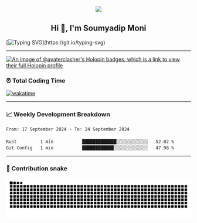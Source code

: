 <div id="header" align="center">
  <img src=https://media.giphy.com/media/du3J3cXyzhj75IOgvA/giphy.gif width="200"/>
</div>

<h2 align="center">Hi 👋, I'm Soumyadip Moni</h2>

[![Typing SVG](https://readme-typing-svg.herokuapp.com?duration=10000&center=true&vCenter=true&width=800&height=30&lines=Hello+this+is+Soumyadip+Moni+Welcome+to+my+Github+page.)](https://git.io/typing-svg)

---

[![An image of @avaterclasher's Holopin badges, which is a link to view their full Holopin profile](https://holopin.me/avaterclasher)](https://holopin.io/@avaterclasher)


### ⏰ Total Coding Time

  <!-- [![Netlify Status](https://api.netlify.com/api/v1/badges/004a42e2-d3ce-4f79-b62e-b6fe3789b72e/deploy-status)](https://app.netlify.com/sites/soumyadipmoni/deploys) -->
  [![wakatime](https://wakatime.com/badge/user/75822f7d-3ec3-4e58-8d48-631194fcaf9c.svg)](https://wakatime.com/@75822f7d-3ec3-4e58-8d48-631194fcaf9c)
  <!-- <img src="https://backend.codecrafters.io/progress/dns-server/d895ab31-dde9-470e-acf7-d626002794d8"/> -->

<!-- ### 🔥 My Stats -->

<!--![Wakatime stats](https://github-readme-stats.vercel.app/api/wakatime?username=AvaterClasher&theme=react) -->
<!-- ![Top Langs](https://github-readme-stats.vercel.app/api/top-langs/?username=getlost01&layout=compact&langs_count=10&theme=react) -->
<!-- ![Wakatime stats](https://github-readme-stats.vercel.app/api/wakatime?username=getlost01&theme=react) -->

---

<!-- ### ⚙️ My Projects

#### Full-Stack Projects :

- [Intelli-Kanban](https://github.com/getlost01/Intelli-Kanban)
- [Web Tools](https://github.com/getlost01/web-tools-gl01)
- [Blogging Web APIs](https://github.com/getlost01/Postgre-APIs-App)
- [Inventory App](https://github.com/getlost01/InventoryAppFrontend)
- [UIET Connect](https://github.com/getlost01/UietConnect)
- [Meal Planner](https://github.com/getlost01/meal-planner-API)
- [Voting Management System](https://github.com/getlost01/VotingManagmentSystem)
- [ABitShort](https://github.com/getlost01/linkshortner)
- [File Share App](https://github.com/getlost01/dlink-share)

#### Web Store Extensions

- [Color Tools and Dropper](https://github.com/getlost01/color-picker-updated)
- [Site Saver](https://github.com/getlost01/site-saver)
- [CP Calendar](https://github.com/getlost01/cp-contest-calender)

#### Frontend Projects :

- [Country Search](https://github.com/getlost01/country-search)
- [Portfolio Site](https://github.com/getlost01/portfolio.github.io)
- [Quiz App Templates](https://github.com/getlost01/quiz-template)

#### GitBook

- [GFG-POTD](https://gl01.gitbook.io/gfg-editorials)

<a href="https://github.com/getlost01/getlost01/tree/main/projects"><kbd> <br> Veiw all of my projects <br> </kbd></a>

---

-->

<!-- ### :hammer_and_wrench: Languages and Tools

<div>
  <img src="https://cdn.jsdelivr.net/gh/devicons/devicon/icons/javascript/javascript-original.svg" alt="Javascript" width="40" height="40"/>&nbsp;
  <img src="https://cdn.jsdelivr.net/gh/devicons/devicon/icons/typescript/typescript-original.svg" alt="Typescript" width="40" height="40"/>&nbsp;
  <img src="https://cdn.jsdelivr.net/gh/devicons/devicon/icons/cplusplus/cplusplus-original.svg" alt="C++" width="40" height="40"/>&nbsp;
  <img src="https://cdn.jsdelivr.net/gh/devicons/devicon/icons/c/c-original.svg" alt="C++" width="40" height="40"/>&nbsp;
  <img src="https://cdn.jsdelivr.net/gh/devicons/devicon/icons/nextjs/nextjs-original.svg" alt="C++" width="40" height="40"/>&nbsp;
  <img src="https://cdn.jsdelivr.net/gh/devicons/devicon/icons/react/react-original.svg" alt="C++" width="40" height="40"/>&nbsp;
  <img src="https://cdn.jsdelivr.net/gh/devicons/devicon/icons/go/go-original.svg" alt="C++" width="40" height="40"/>&nbsp;
  <img src="https://cdn.jsdelivr.net/gh/devicons/devicon/icons/rust/rust-plain.svg" alt="C++" width="40" height="40"/>&nbsp;
</div>

---

-->

### 📈 Weekly Development Breakdown

<!--START_SECTION:waka-->

```txt
From: 17 September 2024 - To: 24 September 2024

Rust         1 min           █████████████░░░░░░░░░░░░   52.02 %
Git Config   1 min           ████████████░░░░░░░░░░░░░   47.98 %
```

<!--END_SECTION:waka-->

---

### 🐍 Contribution snake

![Snake animation](https://github.com/AvaterClasher/AvaterClasher/blob/output/github-contribution-grid-snake-dark.svg)
